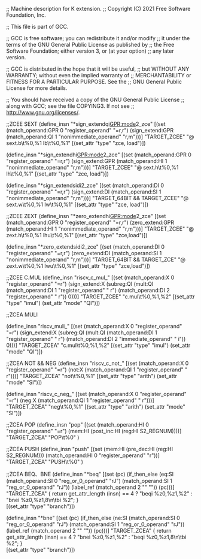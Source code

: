 ;; Machine description for K extension.
;; Copyright (C) 2021 Free Software Foundation, Inc.

;; This file is part of GCC.

;; GCC is free software; you can redistribute it and/or modify
;; it under the terms of the GNU General Public License as published by
;; the Free Software Foundation; either version 3, or (at your option)
;; any later version.

;; GCC is distributed in the hope that it will be useful,
;; but WITHOUT ANY WARRANTY; without even the implied warranty of
;; MERCHANTABILITY or FITNESS FOR A PARTICULAR PURPOSE.  See the
;; GNU General Public License for more details.

;; You should have received a copy of the GNU General Public License
;; along with GCC; see the file COPYING3.  If not see
;; <http://www.gnu.org/licenses/>.




;;ZCEE SEXT
(define_insn "*sign_extendqi<GPR:mode>2_zce"
  [(set (match_operand:GPR 0 "register_operand" "=r,r")
	(sign_extend:GPR (match_operand:QI 1 "nonimmediate_operand" "r,m")))]
  "TARGET_ZCEE"
  "@
  sext.b\t%0,%1
  lb\t%0,%1"
  [(set_attr "type" "zce, load")])

(define_insn "*sign_extendhi<GPR:mode>2_zce"
  [(set (match_operand:GPR 0 "register_operand" "=r,r")
	(sign_extend:GPR (match_operand:HI 1 "nonimmediate_operand" "r,m")))]
  "TARGET_ZCEE"
  "@
  sext.h\t%0,%1
  lh\t%0,%1"
  [(set_attr "type" "zce, load")])

(define_insn "*sign_extendsidi2_zce"
  [(set (match_operand:DI 0 "register_operand" "=r,r")
	(sign_extend:DI (match_operand:SI 1 "nonimmediate_operand" "r,m")))]
  "TARGET_64BIT && TARGET_ZCEE"
  "@
  sext.w\t%0,%1
  lw\t%0,%1"
  [(set_attr "type" "zce, load")])

;;ZCEE ZEXT
(define_insn "*zero_extendhi<GPR:mode>2_zce"
  [(set (match_operand:GPR 0 "register_operand" "=r,r")
	(zero_extend:GPR (match_operand:HI 1 "nonimmediate_operand" "r,m")))]
  "TARGET_ZCEE"
  "@
   zext.h\t%0,%1
   lhu\t%0,%1"
  [(set_attr "type" "zce,load")])

(define_insn "*zero_extendsidi2_zce"
  [(set (match_operand:DI 0 "register_operand" "=r,r")
	(zero_extend:DI (match_operand:SI 1 "nonimmediate_operand" "r,m")))]
  "TARGET_64BIT && TARGET_ZCE"
  "@
   zext.w\t%0,%1
   lwu\t%0,%1"
  [(set_attr "type" "zce,load")])

;;ZCEE C.MUL
(define_insn "riscv_c_mul_<mode>"
  [(set (match_operand:X                       0 "register_operand" "=r")
	(sign_extend:X
	  (subreg:QI (mult:QI (match_operand:DI 1 "register_operand" " r")
			      (match_operand:DI 2 "register_operand" " r"))
		     0)))]
  "TARGET_ZCEE"
  "c.mul\t%0,%1,%2"
  [(set_attr "type" "imul")
   (set_attr "mode" "QI")])

;;ZCEA MULI

(define_insn "riscv_muli_<mode>"
  [(set (match_operand:X                       0 "register_operand" "=r")
	(sign_extend:X
	  (subreg:QI (mult:QI (match_operand:DI 1 "register_operand" " r")
			      (match_operand:DI 2 "immediate_operand" " i"))
		     0)))]
  "TARGET_ZCEA"
  "c.mul\t%0,%1,%2"
  [(set_attr "type" "imul")
   (set_attr "mode" "QI")])


;;ZCEA NOT && NEG
(define_insn "riscv_c_not_<mode>"
  [(set (match_operand:X         0 "register_operand" "=r")
	(not:X (match_operand:QI 1 "register_operand" " r")))]
  "TARGET_ZCEA"
  "not\t%0,%1"
  [(set_attr "type" "arith")
   (set_attr "mode" "SI")])

(define_insn "riscv_c_neg_<mode>"
  [(set (match_operand:X         0 "register_operand" "=r")
	(neg:X (match_operand:QI 1 "register_operand" " r")))]
  "TARGET_ZCEA"
  "neg\t%0,%1"
  [(set_attr "type" "arith")
   (set_attr "mode" "SI")])


;;ZCEA  POP
(define_insn "pop"
  [(set (match_operand:HI 0 "register_operand" "=r")
	(mem:HI (post_inc:HI (reg:HI S2_REGNUM))))]
  "TARGET_ZCEA"
  "POP\t%0"
  )

;;ZCEA  PUSH
(define_insn "push"
  [(set (mem:HI (pre_dec:HI (reg:HI S2_REGNUM)))
	(match_operand:HI 0 "register_operand" "r"))]
  "TARGET_ZCEA"
  "PUSH\t%0"
  )

;;ZCEA BEQ、BNE
(define_insn "*beq"
  [(set (pc)
        (if_then_else (eq:SI (match_operand:SI 0 "reg_or_0_operand" "rJ")
                             (match_operand:SI 1 "reg_or_0_operand" "rJ"))
                      (label_ref (match_operand 2 "" ""))
                      (pc)))]
  "TARGET_ZCEA"
{
  return get_attr_length (insn) == 4
        ? "beqi     %z0,%z1,%2"
        : "bnei    %z0,%z1,8\n\tbi     %2";
}  
  [(set_attr "type" "branch")])

(define_insn "*bne"
  [(set (pc)
        (if_then_else (ne:SI (match_operand:SI 0 "reg_or_0_operand" "rJ")
                             (match_operand:SI 1 "reg_or_0_operand" "rJ"))
                      (label_ref (match_operand 2 "" ""))
                      (pc)))]
  "TARGET_ZCEA"
{
  return get_attr_length (insn) == 4
        ? "bnei    %z0,%z1,%2"
        : "beqi     %z0,%z1,8\n\tbi     %2";
}  
  [(set_attr "type" "branch")])


